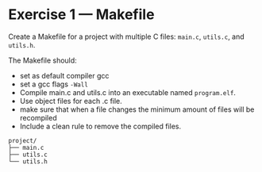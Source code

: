 # Exercise 1 — Makefile
Create a Makefile for a project with multiple C files: `main.c`, `utils.c`, and `utils.h`. 

The Makefile should:

* set as default compiler gcc
* set a gcc flags `-Wall`
* Compile main.c and utils.c into an executable named `program.elf`.
* Use object files for each .c file.
* make sure that when a file changes the minimum amount of files will be recompiled
* Include a clean rule to remove the compiled files.

```
project/
├── main.c
├── utils.c
└── utils.h
```